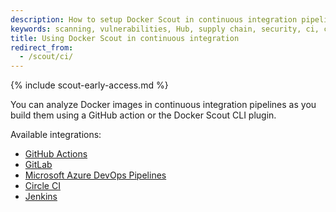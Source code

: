 ```yaml
---
description: How to setup Docker Scout in continuous integration pipelines
keywords: scanning, vulnerabilities, Hub, supply chain, security, ci, continuous integration, github actions, gitlab
title: Using Docker Scout in continuous integration
redirect_from:
  - /scout/ci/
---
```


{% include scout-early-access.md %}

You can analyze Docker images in continuous integration pipelines as you build
them using a GitHub action or the Docker Scout CLI plugin.

Available integrations:

- [GitHub Actions](gha.md)
- [GitLab](gitlab.md)
- [Microsoft Azure DevOps Pipelines](azure.md)
- [Circle CI](circle-ci.md)
- [Jenkins](jenkins.md)
